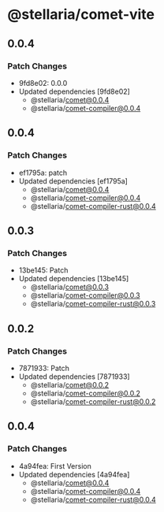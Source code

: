 # @stellaria/comet-vite

## 0.0.4

### Patch Changes

- 9fd8e02: 0.0.0
- Updated dependencies [9fd8e02]
  - @stellaria/comet@0.0.4
  - @stellaria/comet-compiler@0.0.4

## 0.0.4

### Patch Changes

- ef1795a: patch
- Updated dependencies [ef1795a]
  - @stellaria/comet@0.0.4
  - @stellaria/comet-compiler@0.0.4
  - @stellaria/comet-compiler-rust@0.0.4

## 0.0.3

### Patch Changes

- 13be145: Patch
- Updated dependencies [13be145]
  - @stellaria/comet@0.0.3
  - @stellaria/comet-compiler@0.0.3
  - @stellaria/comet-compiler-rust@0.0.3

## 0.0.2

### Patch Changes

- 7871933: Patch
- Updated dependencies [7871933]
  - @stellaria/comet@0.0.2
  - @stellaria/comet-compiler@0.0.2
  - @stellaria/comet-compiler-rust@0.0.2

## 0.0.4

### Patch Changes

- 4a94fea: First Version
- Updated dependencies [4a94fea]
  - @stellaria/comet@0.0.4
  - @stellaria/comet-compiler@0.0.4
  - @stellaria/comet-compiler-rust@0.0.4
